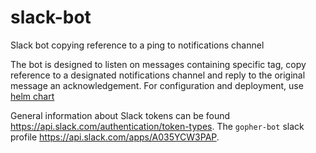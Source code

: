 # slack-bot
Slack bot copying reference to a ping to notifications channel

The bot is designed to listen on messages containing specific tag, copy reference to a designated notifications channel and reply to the original message an acknowledgement. For configuration and deployment, use [helm chart](./chart)

General information about Slack tokens can be found https://api.slack.com/authentication/token-types.
The `gopher-bot` slack profile https://api.slack.com/apps/A035YCW3PAP.
